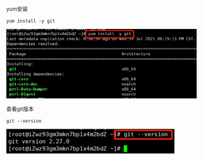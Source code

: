 yum安装
```
yum install -y git
```
![安装git](images/安装git.png)

查看git版本
```
git --version
```
![查看git版本](images/查看git版本.png)
